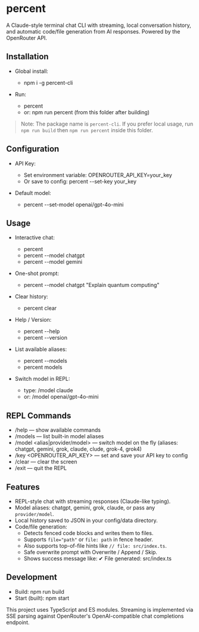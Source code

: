 # percent

A Claude-style terminal chat CLI with streaming, local conversation history, and automatic code/file generation from AI responses. Powered by the OpenRouter API.

## Installation

- Global install:
  - npm i -g percent-cli

- Run:
  - percent
  - or: npm run percent (from this folder after building)

> Note: The package name is `percent-cli`. If you prefer local usage, run `npm run build` then `npm run percent` inside this folder.

## Configuration

- API Key:
  - Set environment variable: OPENROUTER_API_KEY=your_key
  - Or save to config: percent --set-key your_key

- Default model:
  - percent --set-model openai/gpt-4o-mini

## Usage

- Interactive chat:
  - percent
  - percent --model chatgpt
  - percent --model gemini

- One-shot prompt:
  - percent --model chatgpt "Explain quantum computing"

- Clear history:
  - percent clear

- Help / Version:
  - percent --help
  - percent --version

- List available aliases:
  - percent --models
  - percent models

- Switch model in REPL:
  - type: /model claude
  - or: /model openai/gpt-4o-mini

## REPL Commands

- /help — show available commands
- /models — list built-in model aliases
- /model <alias|provider/model> — switch model on the fly (aliases: chatgpt, gemini, grok, claude, clude, grok-4, grok4)
- /key <OPENROUTER_API_KEY> — set and save your API key to config
- /clear — clear the screen
- /exit — quit the REPL

## Features

- REPL-style chat with streaming responses (Claude-like typing).
- Model aliases: chatgpt, gemini, grok, claude, or pass any `provider/model`.
- Local history saved to JSON in your config/data directory.
- Code/file generation:
  - Detects fenced code blocks and writes them to files.
  - Supports `file="path"` or `file: path` in fence header.
  - Also supports top-of-file hints like `// file: src/index.ts`.
  - Safe overwrite prompt with Overwrite / Append / Skip.
  - Shows success message like: ✔ File generated: src/index.ts

## Development

- Build: npm run build
- Start (built): npm start

This project uses TypeScript and ES modules. Streaming is implemented via SSE parsing against OpenRouter's OpenAI-compatible chat completions endpoint.
